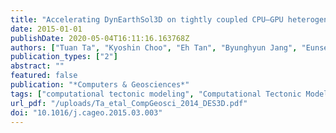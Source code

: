 ```yaml
---
title: "Accelerating DynEarthSol3D on tightly coupled CPU–GPU heterogeneous processors"
date: 2015-01-01
publishDate: 2020-05-04T16:11:16.163768Z
authors: ["Tuan Ta", "Kyoshin Choo", "Eh Tan", "Byunghyun Jang", "Eunseo Choi"]
publication_types: ["2"]
abstract: ""
featured: false
publication: "*Computers & Geosciences*"
tags: ["computational tectonic modeling", "Computational Tectonic Modeling", "GPGPU", "heterogeneous computing", "Heterogeneous computing", "long-term lithospheric deformation", "Long-term lithospheric deformation", "Parallel computing"]
url_pdf: "/uploads/Ta_etal_CompGeosci_2014_DES3D.pdf"
doi: "10.1016/j.cageo.2015.03.003"
---
```


